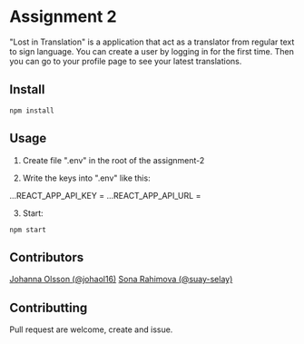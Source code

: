 # Assignment 2

"Lost in Translation" is a application that act as a translator from regular text to sign language. You can create a user by logging in for the first time. Then you can go to your profile page to see your latest translations.

## Install

```
npm install
```


## Usage

1. Create file ".env" in the root of the assignment-2

2. Write the keys into ".env" like this:

...REACT_APP_API_KEY = <your key> 
...REACT_APP_API_URL = <your url>

3. Start:
```
npm start
```

## Contributors

[Johanna Olsson (@johaol16)](@johaol16)
[Sona Rahimova (@suay-selay)](@suay-selay)

## Contributting

Pull request are welcome, create and issue.